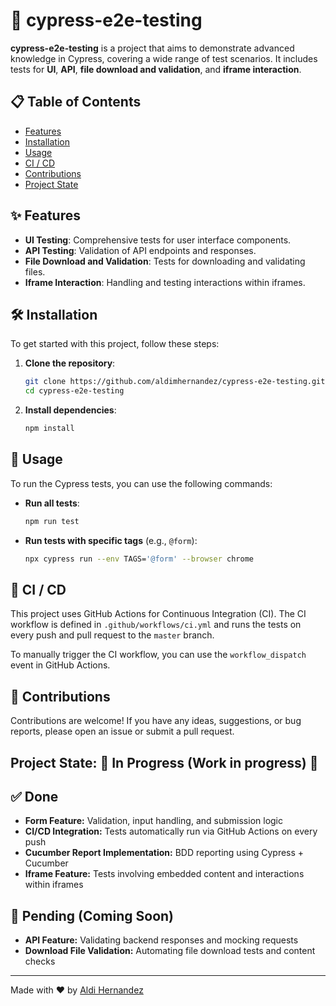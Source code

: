 # 🚀 cypress-e2e-testing

**cypress-e2e-testing** is a project that aims to demonstrate advanced knowledge in Cypress, covering a wide range of test scenarios. It includes tests for **UI**, **API**, **file download and validation**, and **iframe interaction**.

## 📋 Table of Contents

- [Features](#features)
- [Installation](#installation)
- [Usage](#usage)
- [CI / CD](#running-tests)
- [Contributions](#contributing)
- [Project State](#proyect-state)

## ✨ Features

- **UI Testing**: Comprehensive tests for user interface components.
- **API Testing**: Validation of API endpoints and responses.
- **File Download and Validation**: Tests for downloading and validating files.
- **Iframe Interaction**: Handling and testing interactions within iframes.

## 🛠️ Installation

To get started with this project, follow these steps:

1. **Clone the repository**:

   ```sh
   git clone https://github.com/aldimhernandez/cypress-e2e-testing.git
   cd cypress-e2e-testing
   ```

2. **Install dependencies**:
   ```sh
   npm install
   ```

## 🚀 Usage

To run the Cypress tests, you can use the following commands:

- **Run all tests**:

  ```sh
  npm run test
  ```

- **Run tests with specific tags** (e.g., `@form`):
  ```sh
  npx cypress run --env TAGS='@form' --browser chrome
  ```

## 🧪 CI / CD

This project uses GitHub Actions for Continuous Integration (CI). The CI workflow is defined in `.github/workflows/ci.yml` and runs the tests on every push and pull request to the `master` branch.

To manually trigger the CI workflow, you can use the `workflow_dispatch` event in GitHub Actions.

## 🤝 Contributions

Contributions are welcome! If you have any ideas, suggestions, or bug reports, please open an issue or submit a pull request.

## Project State: 🚧 In Progress (Work in progress) 🚧

## ✅ Done

- **Form Feature:** Validation, input handling, and submission logic
- **CI/CD Integration:** Tests automatically run via GitHub Actions on every push
- **Cucumber Report Implementation:** BDD reporting using Cypress + Cucumber
- **Iframe Feature:** Tests involving embedded content and interactions within iframes

## 🚧 Pending (Coming Soon)

- **API Feature:** Validating backend responses and mocking requests
- **Download File Validation:** Automating file download tests and content checks

---

Made with ❤️ by [Aldi Hernandez](https://github.com/aldimhernandez)
